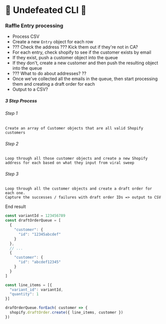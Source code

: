 # 👟 Undefeated CLI 👟

### Raffle Entry processing

- Process CSV
- Create a new `Entry` object for each row
- ???  Check the address ??? Kick them out if they're not in CA?
- For each entry, check shopify to see if the customer exists by email
- If they exist, push a customer object into the queue
- If they don't, create a new customer and then push the resulting object into the queue
- ??? What to do about addresses? ??
- Once we've collected all the emails in the queue, then start processing them and creating a draft order for each
- Output to a CSV?


##### 3 Step Process
###### Step 1
```
Create an array of Customer objects that are all valid Shopify customers
```

###### Step 2
```
Loop through all those customer objects and create a new Shopify address for each based on what they input from viral sweep
```

###### Step 3
```
Loop through all the customer objects and create a draft order for each one.
Capture the successes / failures with draft order IDs => output to CSV
```



End result

```javascript
const variantId = 123456789
const draftOrderQueue = [
  {
    "customer": {
      "id": "12345abcdef"
    }    
  },
  // ...
  {
    "customer": {
      "id": "abcdef12345"
    }    
  }
]

const line_items = [{
  "variant_id": variantId,
  "quantity": 1
}]

drafOrderQueue.forEach( customer => {
  shopify.draftOrder.create({ line_items, customer })
})
````